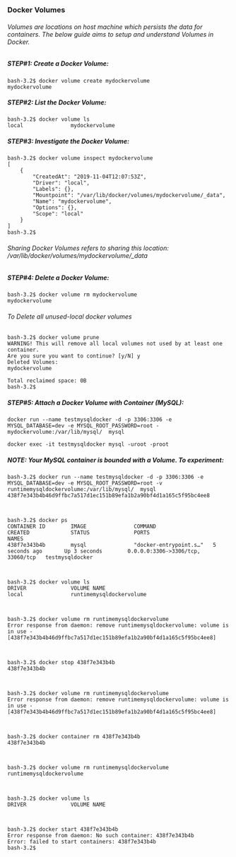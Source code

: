 ### Docker Volumes

###### Volumes are locations on host machine which persists the data for containers. The below guide aims to setup and understand Volumes in Docker.

##### STEP#1: Create a Docker Volume:
```
bash-3.2$ docker volume create mydockervolume
mydockervolume
```

##### STEP#2: List the Docker Volume:
```
bash-3.2$ docker volume ls
local               mydockervolume
```

##### STEP#3: Investigate the Docker Volume:
```
bash-3.2$ docker volume inspect mydockervolume
[
    {
        "CreatedAt": "2019-11-04T12:07:53Z",
        "Driver": "local",
        "Labels": {},
        "Mountpoint": "/var/lib/docker/volumes/mydockervolume/_data",
        "Name": "mydockervolume",
        "Options": {},
        "Scope": "local"
    }
]
bash-3.2$ 
```
###### *Sharing Docker Volumes refers to sharing this location: /var/lib/docker/volumes/mydockervolume/_data*  

##### STEP#4: Delete a Docker Volume:
```
bash-3.2$ docker volume rm mydockervolume
mydockervolume
```
###### To Delete all unused-local docker volumes

```
bash-3.2$ docker volume prune
WARNING! This will remove all local volumes not used by at least one container.
Are you sure you want to continue? [y/N] y
Deleted Volumes:
mydockervolume

Total reclaimed space: 0B
bash-3.2$ 

```

##### STEP#5: Attach a Docker Volume with Container (MySQL):
```
docker run --name testmysqldocker -d -p 3306:3306 -e MYSQL_DATABASE=dev -e MYSQL_ROOT_PASSWORD=root -mydockervolume:/var/lib/mysql/  mysql

docker exec -it testmysqldocker mysql -uroot -proot
```

##### *NOTE: Your MySQL container is bounded with a Volume. To experiment:*
```
bash-3.2$ docker run --name testmysqldocker -d -p 3306:3306 -e MYSQL_DATABASE=dev -e MYSQL_ROOT_PASSWORD=root -v runtimemysqldockervolume:/var/lib/mysql/  mysql
438f7e343b4b46d9ffbc7a517d1ec151b89efa1b2a90bf4d1a165c5f95bc4ee8



bash-3.2$ docker ps
CONTAINER ID        IMAGE               COMMAND                  CREATED             STATUS              PORTS                               NAMES
438f7e343b4b        mysql               "docker-entrypoint.s…"   5 seconds ago       Up 3 seconds        0.0.0.0:3306->3306/tcp, 33060/tcp   testmysqldocker



bash-3.2$ docker volume ls
DRIVER              VOLUME NAME
local               runtimemysqldockervolume



bash-3.2$ docker volume rm runtimemysqldockervolume
Error response from daemon: remove runtimemysqldockervolume: volume is in use - [438f7e343b4b46d9ffbc7a517d1ec151b89efa1b2a90bf4d1a165c5f95bc4ee8]



bash-3.2$ docker stop 438f7e343b4b
438f7e343b4b



bash-3.2$ docker volume rm runtimemysqldockervolume
Error response from daemon: remove runtimemysqldockervolume: volume is in use - [438f7e343b4b46d9ffbc7a517d1ec151b89efa1b2a90bf4d1a165c5f95bc4ee8]



bash-3.2$ docker container rm 438f7e343b4b
438f7e343b4b



bash-3.2$ docker volume rm runtimemysqldockervolume
runtimemysqldockervolume



bash-3.2$ docker volume ls
DRIVER              VOLUME NAME



bash-3.2$ docker start 438f7e343b4b
Error response from daemon: No such container: 438f7e343b4b
Error: failed to start containers: 438f7e343b4b
bash-3.2$ 

```


